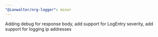 ```yaml
---
"@ianwalter/nrg-logger": minor
---
```


Adding debug for response body, add support for LogEntry severity, add support for logging ip addresses

